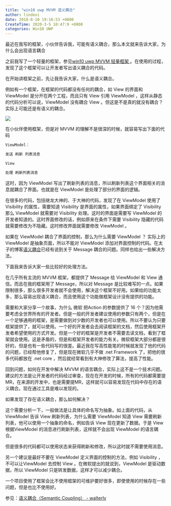 ```yaml
---
title: "win10 uwp MVVM 语义耦合"
author: lindexi
date: 2018-8-10 19:16:53 +0800
CreateTime: 2020-3-5 10:47:9 +0800
categories: Win10 UWP
---
```


最近在我写的框架，小伙伴告诉我，可能有语义耦合，那么本文就来告诉大家，为什么会出现语言耦合

<!--more-->


<!-- csdn -->

之前我写了一个轻量的框架，参见[win10 uwp MVVM 轻量框架 ](https://lindexi.oschina.io/lindexi/post/win10-uwp-MVVM-%E8%BD%BB%E9%87%8F%E6%A1%86%E6%9E%B6.html )。在使用的过程，发现了这个框架可以让开发者写出语义耦合的代码。

在开始讲框架之前，先让我告诉大家，什么是语义耦合。

例如有一个框架，在框架的代码都没有任何的耦合，如 View 的界面和 ViewModel 是分开在两个工程，而且只有 View 引用 ViewModel  ，这样从静态的代码分析可以说，ViewModel 没有耦合 View 。但这是不是真的就没有耦合？实际上可能还是有语义的耦合。

![](http://image.acmx.xyz/34fdad35-5dfe-a75b-2b4b-8c5e313038e2%2F20182910446.jpg)

在小伙伴使用框架，但是对 MVVM 的理解不是很深的时候，就容易写出下面的代码

```csharp
ViewModel：

发送 刷新 列表消息

View 

处理 刷新列表消息
```

这时，因为 ViewModel 写出了刷新列表的消息，所以刷新列表这个界面相关的消息就耦合了界面。也就是在 ViewModel 是处理了部分的界面的逻辑。

在很多的代码，包括继龙大神的、于大神的代码，发现了在 ViewModel 使用了 Visibility 的属性，需要知道 Visibility 是界面的属性，如果界面绑定了 Visibility 那么 ViewModel 就需要对 Visibility 处理。这时的界面是需要写 ViewModel 的开发者知道的。这时界面修改的话，例如原来在条件下需要 Visibility 隐藏的代码就需要修改为不隐藏。这时修改界面就需要修改 ViewModel 。

如果在 ViewModel 耦合了界面的控制，那么为什么需要 ViewModel ？ 实际上的 ViewModel 是抽象页面，所以不能对 ViewModel 添加对界面控制的代码。在太子的博客[语义耦合](https://walterlv.github.io/post/semantic-coupling.html )已经有说到关于 Message 耦合的问题。同样也给出一些解决方法。

下面我来告诉大家一些比较好的处理方法。

在几乎所有主流的 MVVM 框架，都提供了 Message 给 ViewModel 和 View 通信。而且在我的框架用了 Message，所以对 Message 是比较难写的一点。如果限制很多，那么很多开发者就不会使用，解决这个框架不好用。如果给的功能太多，那么容易出现语义耦合，而且使用这个功能做框架设计没有提供的功能。

需要和大家分享一个故事，为什么 微软 把Action 的参数提供了 16 个？因为他需要考虑全世界所有的开发者。但是一般的开发者建议使用的参数只有两个，但是在一个足够通用的框架，是需要做到对少数的开发者也可以使用。所以不要认为只要框架提供了，就可以使用。一个好的开发者会去阅读框架的文档，然后使用框架开发者希望使用的方式开发。但是一个好的框架是开发者不需要去读文档，看到了框架就会使用。这是矛盾的，但是和框架开发者的能力有关。微软框架大部分都是很好的，但是也有一些代码写的很差。最近我在写高性能笔的时候就发现了他的代码的问题，已经帮他修复了，但是现在微软几乎不做 .net Framework 了，把他的很多代码都放在 .net core ，然后就经常看到有大神修改了算法，提高了性能。

回到问题，如何在开发中解决 MVVM 的语言耦合，实际上这不是一个技术问题。建议的方法是让开发者的代码经过审查，现在在开发的时候，所有的代码都需要提MR，在来源的开发中，也是需要提MR，这样就可以容易发现在代码中存在的语义耦合。现在通过工具是难以发现的。

如果发现了存在语义耦合，那么如何解决？

这个需要分析一下，一般做法是让具体的命名写为抽象。如上面的代码，从ViewModel 告诉 View 刷新列表，为什么需要 ViewModel 知道 View 需要刷新列表，他可以使用一个抽象的命名，例如告诉 View 现在更新了数据。于是 View 根据ViewModel 的消息进行刷新列表，这样就不会出现 ViewModel 的语言耦合。

但是很多的代码都可以使用状态来获得刷新和修改，所以这时就不需要使用消息。

另一个建议是最好不要在 ViewModel 定义界面的控制的方法，例如 Visibility ，不可以让ViewModel 去控制 View 。在微软提出的就说到，ViewModel 是驱动数据，所以 ViewModel 只是转发数据，这样才可以减少耦合。

一个项目使用了框架会比不使用框架的可维护要好很多，即使使用的时候存在一些问题，但是也比不使用好。

参见：[语义耦合（Semantic Coupling） - walterlv](https://walterlv.github.io/post/semantic-coupling.html )

